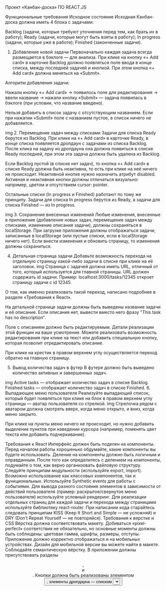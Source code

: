Проект «Канбан-доска» ПО REACT.JS

Функциональные требования
Исходное состояние
Исходная Канбан-доска должна иметь 4 блока с задачами:

Backlog (задачи, которые требуют уточнения перед тем, как брать их в работу);
Ready (задачи, которые могут быть взяты в работу);
In progress (задачи, которые уже в работе);
Finished (законченные задачи).


1. Добавление новой задачи
Первоначально каждая задача всегда размещается в бэклоге — для анализа. При клике на кнопку «+ Add card» в карточке Backlog должно появляться поле ввода в конце списка, между последней задачей и кнопкой. При этом кнопка «+ Add card» должна меняться на «Submit». 

Алгоритм добавления задачи:  

Нажали кнопку «+ Add card» → появилось поле для редактирования → ввели название → нажали кнопку «Submit» — задача появилась в бэклоге (при условии, что название введено).

Нельзя добавить в список задачу с отсутствующим названием. Если при нажатии «Submit» поле с названием пустое, в список ничего не добавляется.

img
2. Перемещение задач между списками
Задачи для списка Ready берутся из Backlog. При клике на «+ Add card» в карточке Ready, в конце списка появляется дропдаун с задачами из списка Backlog. После клика на задачу из дропдауна она должна появиться в списке Ready последней, при этом эта задача должна быть удалена из Backlog.

Если Backlog пустой (в списке нет задач), то кнопка «+ Add card» в списке Ready должна быть неактивна, то есть при клике на неё ничего не происходит. Неактивной кнопке нужно назначить атрибут disabled. Активная и неактивная кнопки должны отличаться визуально: например, цветом и отсутствием cursor: pointer.

Остальные списки (In progress и Finished) работают по тому же принципу. Задачи для списка In progress берутся из Ready, а задачи для списка Finished — из In progress.

img
3. Сохранение внесенных изменений
Любые изменения, внесенные в приложение (добавление новых задач, перемещение задач между списками, изменение описания задачи), должны сохраняться в localStorage.
При загрузке приложения должны отображаться задачи, записанные в localStorage (или пустые списки, если в localStorage ничего нет). Если внести изменения и обновить страницу, то изменения должны сохраниться.

4. Детальная страница задачи
Добавьте возможность перехода на отдельную страницу какой-либо задачи в списке при клике на её заголовок.
img
Страница с задачей должна иметь URL, отличный от того, который используется для главной страницы. URL должен содержать id задачи. Пример: localhost:3000/tasks/12345 откроет страницу задачи с id 12345.

О том, как именно реализовать такой переход, написано подробнее в разделе «Требования к React».

На детальной странице задачи должны быть выведены название задачи и её описание. Если описания нет, вывести вместо него фразу "This task has no description".

Поле с описанием должно быть редактируемым. Детали реализации этой функции на ваше усмотрение. Можете реализовать возможность редактирования при клике на текст или добавить специальную кнопку, которая позволит отредактировать описание.

При клике на крестик в правом верхнем углу осуществляется переход обратно на главную страницу.

5. Вывод количества задач в футер
В футере должно быть выведено количество активных и завершенных задач.

img
Active tasks — отображает количество задач в списке Backlog.
Finished tasks — отображает количество задач в списке Finished.
6. Выпадающее меню пользователя
Реализуйте выпадающий список, который будет появляться при клике на блок в правом верхнем углу страницы — аватар пользователя со стрелкой.
img
Стрелочка рядом с аватаром должна смотреть вверх, когда меню открыто, и вниз, когда меню закрыто.

При клике на пункты меню ничего не происходит, но нужно добавить выделение пунктов при наведении курсора (например, поменять цвет текста или добавить подчеркивание).

Требования к React
Интерфейс должен быть поделен на компоненты. Перед началом работы хорошенько обдумайте, какие компоненты вы будете использовать. Деление на компоненты должно быть логичным и оправданным.
После того как определитесь с делением на компоненты, подумайте о том, как верно организовать файловую структуру.
Следуйте принципам модульности (используйте export, import).
Возможно использование как классовых компонентов, так и функциональных.
Используйте Synthetic events для работы с событиями.
Для вывода разного состояния элементов в зависимости от действий пользователя (пример: раскрытое/свернутое меню пользователя) используйте условный рендеринг.
Для реализации отдельных страниц для каждой задачи и перехода между страницами используйте библиотеку react-router. 
При написании кода старайтесь следовать принципам KISS (Keep It Short and Simple — не усложняй) и DRY (Don’t Repeat Yourself — не повторяйся).
Требования к верстке и CSS
Вёрстка должна соответствовать макету. Добиваться «pixel-perfect» соответствия не обязательно, но основные моменты должны быть соблюдены: цветовая гамма, шрифты, размеры, отступы.
Приложение должно корректно отображаться и на мобильных устройствах. Дизайн для мобильной версии вы можете найти в макете.
Соблюдайте семантическую вёрстку. В приложении должны присутствовать разделы <header>, <main> и <footer>. Кнопки должна быть реализованы элементом <button>, элементы дропдауна — списком <select> и так далее.
При наведении курсора на любые кликабельные элементы должен появляться cursor: pointer.
Учитывайте состояния кнопки «+ Add card» — активная и неактивная.
→ Если кнопка активна, её внешний вид должен соответствовать макету. При наведении она должна подсвечиваться (менять цвет), а курсор должен меняться на pointer.

→ Если кнопка неактивна (назначен атрибут disabled), её цвет должен отличаться от активного состояния, кнопка не должна реагировать на наведение курсора (цвет остаётся таким же, не появляется курсор pointer).

Можете использовать любой вариант подключения стилей на ваше усмотрение: общий файл стилей проекта, CSS-модули или специальные React-библиотеки для стилизации компонентов (например, Styled Components). 
Использовать селекторы по тегу и id для задания стилей нельзя. Используйте классы. 
Прочие требования
Пишите код аккуратно, с соблюдением форматирования и отступов.
Старайтесь давать компонентам, переменным и функциям осмысленные имена.
Старайтесь использовать современный ES6 синтаксис: стрелочные функции, декомпозиция, spread и т.д.
При размещении проекта на GitHub не забывайте добавить папку node_modules в файл .gitignore, чтобы она не попала в ваш репозиторий. 
